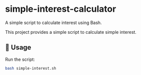 # simple-interest-calculator
A simple script to calculate interest using Bash.

This project provides a simple script to calculate simple interest.

## 📌 Usage
Run the script:
```bash
bash simple-interest.sh
